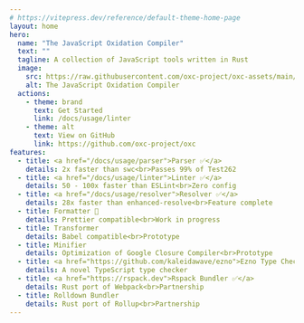 ```yaml
---
# https://vitepress.dev/reference/default-theme-home-page
layout: home
hero:
  name: "The JavaScript Oxidation Compiler"
  text: ""
  tagline: A collection of JavaScript tools written in Rust
  image:
    src: https://raw.githubusercontent.com/oxc-project/oxc-assets/main/logo-round.png
    alt: The JavaScript Oxidation Compiler
  actions:
    - theme: brand
      text: Get Started
      link: /docs/usage/linter
    - theme: alt
      text: View on GitHub
      link: https://github.com/oxc-project/oxc
features:
  - title: <a href="/docs/usage/parser">Parser ✅</a>
    details: 2x faster than swc<br>Passes 99% of Test262
  - title: <a href="/docs/usage/linter">Linter ✅</a>
    details: 50 - 100x faster than ESLint<br>Zero config
  - title: <a href="/docs/usage/resolver">Resolver ✅</a>
    details: 28x faster than enhanced-resolve<br>Feature complete
  - title: Formatter 🚧
    details: Prettier compatible<br>Work in progress
  - title: Transformer
    details: Babel compatible<br>Prototype
  - title: Minifier
    details: Optimization of Google Closure Compiler<br>Prototype
  - title: <a href="https://github.com/kaleidawave/ezno">Ezno Type Checker</a>
    details: A novel TypeScript type checker
  - title: <a href="https://rspack.dev">Rspack Bundler ✅</a>
    details: Rust port of Webpack<br>Partnership
  - title: Rolldown Bundler
    details: Rust port of Rollup<br>Partnership
---
```


